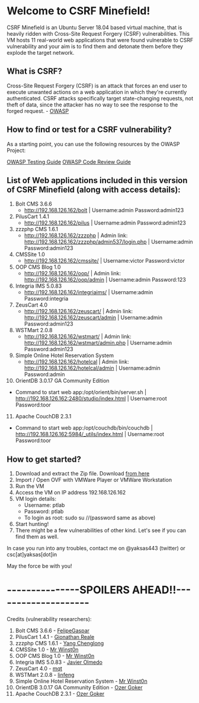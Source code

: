 # Welcome to CSRF Minefield!

CSRF Minefield is an Ubuntu Server 18.04 based virtual machine, that is heavily ridden with Cross-Site Request Forgery (CSRF) vulnerabilities. This VM hosts 11 real-world web applications that were found vulnerable to CSRF vulnerability and your aim is to find them and detonate them before they explode the target network.

## What is CSRF?

Cross-Site Request Forgery (CSRF) is an attack that forces an end user to execute unwanted actions on a web application in which they're currently authenticated. CSRF attacks specifically target state-changing requests, not theft of data, since the attacker has no way to see the response to the forged request.  - [OWASP](https://www.owasp.org/index.php/Cross-Site_Request_Forgery_(CSRF))

## How to find or test for a CSRF vulnerability?

As a starting point, you can use the following resources by the OWASP Project:

[OWASP Testing Guide](https://www.owasp.org/index.php/Category:OWASP_Testing_Project)
[OWASP Code Review Guide](https://www.owasp.org/index.php/Category:OWASP_Code_Review_Project)

## List of Web applications included in this version of CSRF Minefield (along with access details):

1. Bolt CMS 3.6.6 
   - http://192.168.126.162/bolt | Username:admin Password:admin123
2. PilusCart 1.4.1 
   - http://192.168.126.162/pilus | Username:admin Password:admin123
3. zzzphp CMS 1.6.1 
   - http://192.168.126.162/zzzphp | Admin link: http://192.168.126.162/zzzphp/admin537/login.php | Username:admin Password:admin123
4. CMSSite 1.0 
   - http://192.168.126.162/cmssite/ | Username:victor Password:victor
5. OOP CMS Blog 1.0 
   - http://192.168.126.162/oop/ | Admin link: http://192.168.126.162/oop/admin | Username:admin Password:123
6. Integria IMS 5.0.83 
   - http://192.168.126.162/integriaims/ | Username:admin Password:integria
7. ZeusCart 4.0 
   - http://192.168.126.162/zeuscart/ | Admin link: http://192.168.126.162/zeuscart/admin | Username:admin Password:admin123
8. WSTMart 2.0.8 
   - http://192.168.126.162/wstmart/ | Admin link: http://192.168.126.162/wstmart/admin.php | Username:admin Password:admin123
9. Simple Online Hotel Reservation System 
   - http://192.168.126.162/hotelcal | Admin link: http://192.168.126.162/hotelcal/admin | Username:admin Password:admin
10. OrientDB 3.0.17 GA Community Edition 
   - Command to start web app:/opt/orient/bin/server.sh | http://192.168.126.162:2480/studio/index.html | Username:root Password:toor
11. Apache CouchDB 2.3.1
   - Command to start web app:/opt/couchdb/bin/couchdb | http://192.168.126.162:5984/_utils/index.html | Username:root Password:toor

## How to get started?

1. Download and extract the Zip file. Download [from here]()
2. Import / Open OVF with VMWare Player or VMWare Workstation
3. Run the VM
4. Access the VM on IP address 192.168.126.162
5. VM login details: 
   - Username: ptlab
   - Password: ptlab
   - To login as root: sudo su  //(password same as above)
6. Start hunting!
7. There might be a few vulnerabilities of other kind. Let's see if you can find them as well.

In case you run into any troubles, contact me on @yaksas443 (twitter) or csc[at]yaksas[dot]in

May the force be with you!

# ---------------SPOILERS AHEAD!!--------------------

Credits (vulnerability researchers):

1. Bolt CMS 3.6.6 - [FelipeGaspar](https://www.exploit-db.com/exploits/46664)
2. PilusCart 1.4.1 - [Gionathan Reale](https://www.exploit-db.com/exploits/46531)
3. zzzphp CMS 1.6.1 - [Yang Chenglong](https://www.exploit-db.com/exploits/46488)
4. CMSSite 1.0 - [Mr Winst0n](https://www.exploit-db.com/exploits/46480) 
5. OOP CMS Blog 1.0 - [Mr Winst0n](https://www.exploit-db.com/exploits/46483)
6. Integria IMS 5.0.83 - [Javier Olmedo](https://www.exploit-db.com/exploits/46013)
7. ZeusCart 4.0 - [mqt](https://www.exploit-db.com/exploits/46027)
8. WSTMart 2.0.8 - [linfeng](https://www.exploit-db.com/exploits/46036)
9. Simple Online Hotel Reservation System - [Mr Winst0n](https://www.exploit-db.com/exploits/46463)
10. OrientDB 3.0.17 GA Community Edition - [Ozer Goker](https://www.exploit-db.com/exploits/46517)
11. Apache CouchDB 2.3.1 - [Ozer Goker](https://www.exploit-db.com/exploits/46595)
